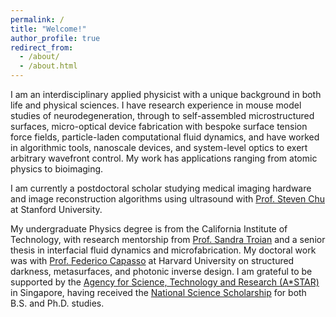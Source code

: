 ```yaml
---
permalink: /
title: "Welcome!"
author_profile: true
redirect_from: 
  - /about/
  - /about.html
---
```


I am an interdisciplinary applied physicist with a unique background in both life and physical sciences. I have research experience in mouse model studies of neurodegeneration, through to self-assembled microstructured surfaces, micro-optical device fabrication with bespoke surface tension force fields, particle-laden computational fluid dynamics, and have worked in algorithmic tools, nanoscale devices, and system-level optics to exert arbitrary wavefront control. My work has applications ranging from atomic physics to bioimaging. 

I am currently a postdoctoral scholar studying medical imaging hardware and image reconstruction algorithms using ultrasound with [Prof. Steven Chu](https://www.stevechulab.com/) at Stanford University.

My undergraduate Physics degree is from the California Institute of Technology, with research mentorship from [Prof. Sandra Troian](http://troian.caltech.edu/) and a senior thesis in interfacial fluid dynamics and microfabrication. My doctoral work was with [Prof. Federico Capasso](https://capasso.seas.harvard.edu/) at Harvard University on structured darkness, metasurfaces, and photonic inverse design. I am grateful to be supported by the [Agency for Science, Technology and Research (A*STAR)](https://www.a-star.edu.sg/) in Singapore, having received the [National Science Scholarship](https://www.a-star.edu.sg/Scholarships/for-graduate-studies/national-science-scholarship-phd) for both B.S. and Ph.D. studies.

